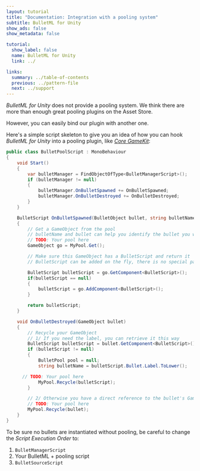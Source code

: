 ```yaml
---
layout: tutorial
title: "Documentation: Integration with a pooling system"
subtitle: BulletML for Unity
show_ads: false
show_metadata: false

tutorial:
  show_label: false
  name: BulletML for Unity
  link: ../

links:
  summary: ../table-of-contents
  previous: ../pattern-file
  next: ../support
---
```


_BulletML for Unity_ does not provide a pooling system. We think there are more than enough great pooling plugins on the Asset Store.

However, you can easily bind our plugin with another one.

Here's a simple script skeleton to give you an idea of how you can hook _BulletML for Unity_ into a pooling plugin, like *[Core GameKit](http://u3d.as/content/dark-tonic-inc-/core-game-kit-pooling-/43o)*:

```csharp
public class BulletPoolScript : MonoBehaviour
{
	void Start()
	{
		var bulletManager = FindObjectOfType<BulletManagerScript>();
		if (bulletManager != null)
		{
			bulletManager.OnBulletSpawned += OnBulletSpawned;
			bulletManager.OnBulletDestroyed += OnBulletDestroyed;
		}
	}

	BulletScript OnBulletSpawned(BulletObject bullet, string bulletName)
	{
		// Get a GameObject from the pool
		// bulletName and bullet can help you identify the bullet you want
		// TODO: Your pool here
		GameObject go = MyPool.Get();

		// Make sure this GameObject has a BulletScript and return it
		// BulletScript can be added on the fly, there is no special parameter to pass

		BulletScript bulletScript = go.GetComponent<BulletScript>();
		if(bulletScript == null)
		{
			bulletScript = go.AddComponent<BulletScript>();
		}

		return bulletScript;
	}

	void OnBulletDestroyed(GameObject bullet)
	{
		// Recycle your GameObject
		// 1/ If you need the label, you can retrieve it this way
		BulletScript bulletScript = bullet.GetComponent<BulletScript>();
		if (bulletScript != null)
		{
			BulletPool pool = null;
			string bulletName = bulletScript.Bullet.Label.ToLower();

      // TODO: Your pool here
			MyPool.Recycle(bulletScript);
		}

		// 2/ Otherwise you have a direct reference to the bullet's GameObject
		// TODO: Your pool here
		MyPool.Recycle(bullet);
	}
}
```

To be sure no bullets are instantiated without pooling, be careful to change the *Script Execution Order* to:

1. `BulletManagerScript`
2. Your BulletML + pooling script
3. `BulletSourceScript`


